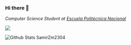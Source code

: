 ### Hi there 👋
*Computer Science Student at [Escuela Politécnica Nacional](https://www.epn.edu.ec/)*


![](https://visitor-badge.glitch.me/badge?page_id=SamirZm2304.SamirZm2304)


![Github Stats SamirZm2304](https://github-readme-stats.vercel.app/api?username=SamirZm2304&count_private=true,issues&show_icons=true&show_owner=true&theme=tokyonight)
<!--
**SamirZm2304/SamirZm2304** is a ✨ _special_ ✨ repository because its `README.md` (this file) appears on your GitHub profile.

Here are some ideas to get you started:

- 🔭 I’m currently working on ...
- 🌱 I’m currently learning ...
- 👯 I’m looking to collaborate on ...
- 🤔 I’m looking for help with ...
- 💬 Ask me about ...
- 📫 How to reach me: ...
- 😄 Pronouns: ...
- ⚡ Fun fact: ...
-->
